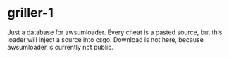 # griller-1
Just a database for awsumloader.
Every cheat is a pasted source, but this loader will inject a source into csgo.
Download is not here, because awsumloader is currently not public.
